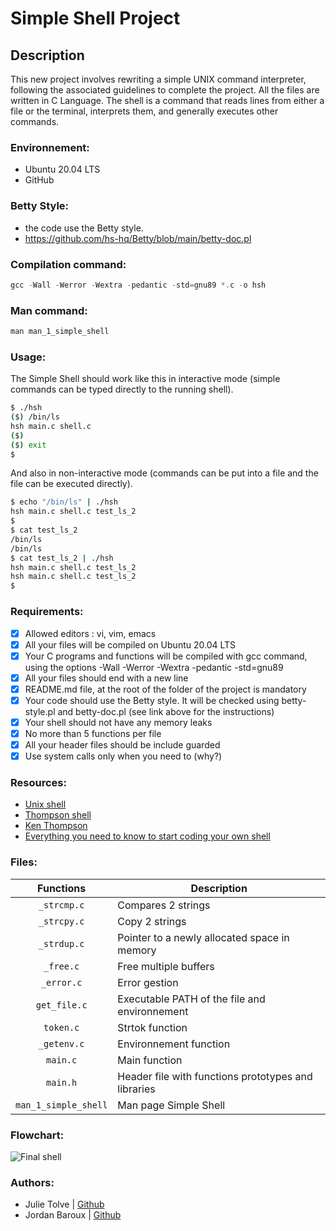 # Simple Shell Project

## Description
This new project involves rewriting a simple UNIX command interpreter, following the associated guidelines to complete the project. All the files are written in C Language. The shell is a command that reads lines from either a file or the terminal, interprets them, and generally executes other commands.

### Environnement:

- Ubuntu 20.04 LTS
- GitHub

### Betty Style:

- the code use the Betty style. <br />
- https://github.com/hs-hq/Betty/blob/main/betty-doc.pl <br />

### Compilation command:
```c
gcc -Wall -Werror -Wextra -pedantic -std=gnu89 *.c -o hsh
```
### Man command:
```c
man man_1_simple_shell
```

### Usage:

The Simple Shell should work like this in interactive mode (simple commands can be typed directly to the running shell).
```bash
$ ./hsh
($) /bin/ls
hsh main.c shell.c
($)
($) exit
$
```

And also in non-interactive mode (commands can be put into a file and the file can be executed directly).
```bash
$ echo "/bin/ls" | ./hsh
hsh main.c shell.c test_ls_2
$
$ cat test_ls_2
/bin/ls
/bin/ls
$ cat test_ls_2 | ./hsh
hsh main.c shell.c test_ls_2
hsh main.c shell.c test_ls_2
$
```

### Requirements: 

- [x] Allowed editors : vi, vim, emacs <br />
- [x] All your files will be compiled on Ubuntu 20.04 LTS <br />
- [x] Your C programs and functions will be compiled with gcc command, using the options -Wall -Werror -Wextra -pedantic -std=gnu89 <br />
- [x] All your files should end with a new line <br />
- [x] README.md file, at the root of the folder of the project is mandatory <br />
- [x] Your code should use the Betty style. It will be checked using betty-style.pl and betty-doc.pl (see link above for the instructions) <br />
- [x] Your shell should not have any memory leaks <br />
- [x] No more than 5 functions per file <br />
- [x] All your header files should be include guarded <br />
- [x] Use system calls only when you need to (why?) <br />

### Resources:

* [Unix shell](https://en.wikipedia.org/wiki/Unix_shell)
* [Thompson shell](https://en.wikipedia.org/wiki/Thompson_shell)
* [Ken Thompson](https://en.wikipedia.org/wiki/Ken_Thompson)
* [Everything you need to know to start coding your own shell](https://intranet.hbtn.io/concepts/64)

### Files:

|  **Functions**  	   | **Description**                                       |
|:---------------:	   |-------------------------------------------------------|
| `_strcmp.c`     	   | Compares 2 strings                                    |
| `_strcpy.c`     	   | Copy 2 strings                                        |
| `_strdup.c`          | Pointer to a newly allocated space in memory          |
| `_free.c`     	   | Free multiple buffers                                 |
| `_error.c`           | Error gestion                                         |
| `get_file.c`         | Executable PATH of the file and environnement         |
| `token.c`      	   | Strtok function                                       |
| `_getenv.c`          | Environnement function                                |
| `main.c`        	   | Main function                                         |
| `main.h`        	   | Header file with functions prototypes and libraries   |
| `man_1_simple_shell` | Man page Simple Shell                                 |

### Flowchart:
![Final shell](https://github.com/user-attachments/assets/cdacb858-a2b2-4e54-b416-b3cc8eeb4d17)


### Authors:

* Julie Tolve | [Github](https://github.com/JulieRaph)
* Jordan Baroux | [Github](https://github.com/JoBEph)


